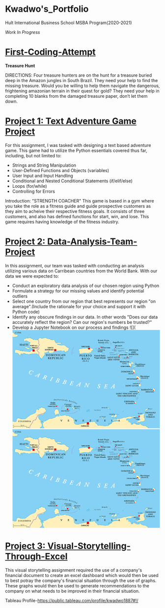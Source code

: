 # Kwadwo's_Portfolio
Hult International Business School MSBA Program(2020-2021)

*Work In Progress*

# [First-Coding-Attempt](https://github.com/kwadwo-kyei/First-Coding-Attempt)
**Treasure Hunt**

DIRECTIONS: Four treasure hunters are on the hunt for a treasure buried deep in the Amazon jungles in South Brazil. They need your help to find the missing treasure. Would you be willing to help them navigate the dangerous, frightening amazonian terrain in their quest for gold? They need your help in completing 10 blanks from the damaged treasure paper, don’t let them down.

# [Project 1: Text Adventure Game Project](https://github.com/kwadwo-kyei/Text-Adventure-Game-Project)
For this assignment, I was tasked with designing a text based adventure game. This game had to utilize the Python essentials covered thus far, including, but not limited to: 
- Strings and String Manipulation
- User-Defined Functions and Objects (variables)
- User Input and Input Handling
- Conditional and Nested Conditional Statements (if/elif/else)
- Loops (for/while)
- Controlling for Errors

Introduction: "STRENGTH COACHER"
    This game is based in a gym where you take the role as a fitness guide and guide prospective customers as they aim to acheive their respective fitness goals. It consists of three customers, and also has defined functions for start, win, and lose. This game requires having knowledge of the fitness industry.

# [Project 2: Data-Analysis-Team-Project](https://github.com/kwadwo-kyei/Data-Analysis-Team-Project)

In this assignment, our team was tasked with conducting an analysis utilizing various data on Carribean countries from the World Bank. With our data we were expected to:

* Conduct an exploratory data analysis of our chosen region using Python
* Formulate a strategy for our missing values and identify potential outliers
* Select one country from our region that best represents our region "on average".(Include the rationale for your choice and support it with Python code)
* Identify any obscure findings in our data. In other words "Does our data accurately reflect the region? Can our region's numbers be trusted?"
* Develop a Jupyter Notebook on our process and findings 
![](![](/IMAGES/GITHUB%20PIC.png)
![](/IMAGES/GITHUB%20PIC.png)

# [Project 3: Visual-Storytelling-Through-Excel](https://github.com/kwadwo-kyei/Visual-Storytelling-Through-Excel)
This visual storytelling assignment required the use of a company's financial document to
create an excel dashboard which would then be used to best potray the company's financial
situation through the use of graphs. These graphs would then be used to generate recommendations 
to the company on what needs to be improved in their financial situation.

Tableau Profile-https://public.tableau.com/profile/kwadwo1887#!/
